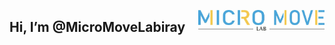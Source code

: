 <img
align="right"
style="pointer-events:none;"
src="MicroMoveLab.JPG" width=40%
/>
## Hi, I’m @MicroMoveLabiray

<!---
MicroMoveLabiray/MicroMoveLabiray is a ✨ special ✨ repository because its `README.md` (this file) appears on your GitHub profile.
You can click the Preview link to take a look at your changes.
--->

